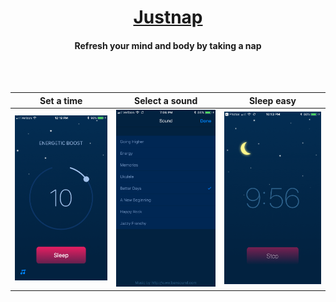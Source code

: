 <h1 align="center">
  <a href="https://itunes.apple.com/us/app/justnap/id1356941066">Justnap</a>
  <br>
</h1>

<h4 align="center">Refresh your mind and body by taking a nap</h4>

<br><br>

Set a time             |  Select a sound          |  Sleep easy
:-------------------------:|:-------------------------:|:-------------------------:
![](img/home_2.png)        |  ![](img/sounds_2.png)      |  ![](img/timer.png)
